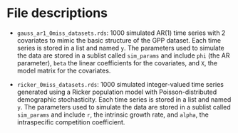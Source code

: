 # File descriptions

* `gauss_ar1_0miss_datasets.rds`: 1000 simulated AR(1) time series with 2 covariates to mimic the basic structure of the GPP dataset. Each time series is stored in a list and named `y`. The parameters used to simulate the data are stored in a sublist called `sim_params` and include `phi` (the AR parameter), `beta` the linear coefficients for the covariates, and `X`, the model matrix for the covariates. 

* `ricker_0miss_datasets.rds`: 1000 simulated integer-valued time series generated using a Ricker population model with Poisson-distributed demographic stochasticity. Each time series is stored in a list and named `y`. The parameters used to simulate the data are stored in a sublist called `sim_params` and include `r`, the intrinsic growth rate, and `alpha`, the intraspecific competition coefficient.